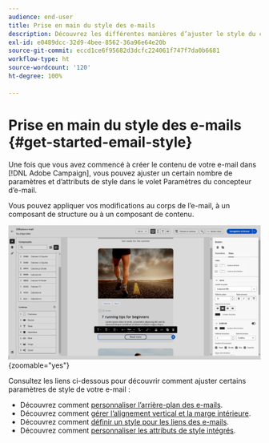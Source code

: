 ```yaml
---
audience: end-user
title: Prise en main du style des e-mails
description: Découvrez les différentes manières d’ajuster le style du contenu des e-mails.
exl-id: e0489dcc-32d9-4bee-8562-36a96e64e20b
source-git-commit: eccd1ce6f95682d3dcfc224061f747f7da0b6681
workflow-type: ht
source-wordcount: '120'
ht-degree: 100%

---
```



# Prise en main du style des e-mails {#get-started-email-style}

Une fois que vous avez commencé à créer le contenu de votre e-mail dans [!DNL Adobe Campaign], vous pouvez ajuster un certain nombre de paramètres et d’attributs de style dans le volet Paramètres du concepteur d’e-mail.

Vous pouvez appliquer vos modifications au corps de l’e-mail, à un composant de structure ou à un composant de contenu.

![Volet Paramètres du concepteur d’e-mail affichant les paramètres des composants de contenu](assets/email_designer_content_components_settings.png){zoomable="yes"}

Consultez les liens ci-dessous pour découvrir comment ajuster certains paramètres de style de votre e-mail :

* Découvrez comment [personnaliser l’arrière-plan des e-mails](backgrounds.md).
* Découvrez comment [gérer l’alignement vertical et la marge intérieure](alignment-and-padding.md).
* Découvrez comment [définir un style pour les liens des e-mails](styling-links.md).
* Découvrez comment [personnaliser les attributs de style intégrés](inline-styling.md).
